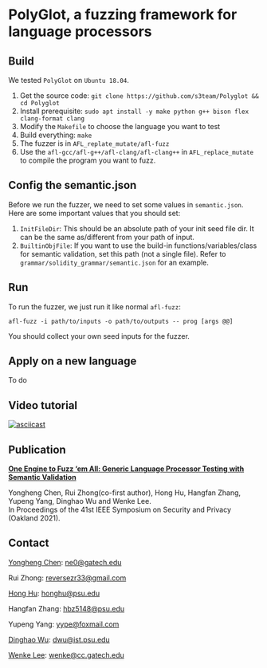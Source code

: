 # PolyGlot, a fuzzing framework for language processors

## Build
We tested `PolyGlot` on `Ubuntu 18.04`.

1. Get the source code: `git clone https://github.com/s3team/Polyglot && cd Polyglot`
2. Install prerequisite: `sudo apt install -y make python g++ bison flex clang-format clang`
3. Modify the `Makefile` to choose the language you want to test
4. Build everything: `make`
5. The fuzzer is in `AFL_replate_mutate/afl-fuzz`
6. Use the `afl-gcc/afl-g++/afl-clang/afl-clang++` in `AFL_replace_mutate` to compile the program you want to fuzz.

## Config the semantic.json
Before we run the fuzzer, we need to set some values in `semantic.json`. Here are some important values that you should set:

1. `InitFileDir`: This should be an absolute path of your init seed file dir. It can be the same as/different from your path of input.
2. `BuiltinObjFile`: If you want to use the build-in functions/variables/class for semantic validation, set this path (not a single file). Refer to `grammar/solidity_grammar/semantic.json` for an example. 

## Run
To run the fuzzer, we just run it like normal `afl-fuzz`: 
```
afl-fuzz -i path/to/inputs -o path/to/outputs -- prog [args @@]
```

You should collect your own seed inputs for the fuzzer.

## Apply on a new language
To do

## Video tutorial
[![asciicast](https://asciinema.org/a/i9ohn5ncc98SlBQR4f1g33KpT.svg)](https://asciinema.org/a/i9ohn5ncc98SlBQR4f1g33KpT)

## Publication
[**One Engine to Fuzz ‘em All: Generic Language Processor Testing with Semantic Validation**](https://changochen.github.io/publication/polyglot_sp_2021_to_appear.pdf)

Yongheng Chen, Rui Zhong(co-first author), Hong Hu, Hangfan Zhang, Yupeng Yang, Dinghao Wu and Wenke Lee.</br>
In Proceedings of the 41st IEEE Symposium on Security and Privacy (Oakland 2021).

## Contact
[Yongheng Chen](https://changochen.github.io/): <ne0@gatech.edu>

Rui Zhong: <reversezr33@gmail.com>

[Hong Hu](https://huhong789.github.io/): <honghu@psu.edu>

Hangfan Zhang: <hbz5148@psu.edu>

Yupeng Yang: <yype@foxmail.com>

[Dinghao Wu](https://faculty.ist.psu.edu/wu/): <dwu@ist.psu.edu>

[Wenke Lee](https://wenke.gtisc.gatech.edu/): <wenke@cc.gatech.edu>
